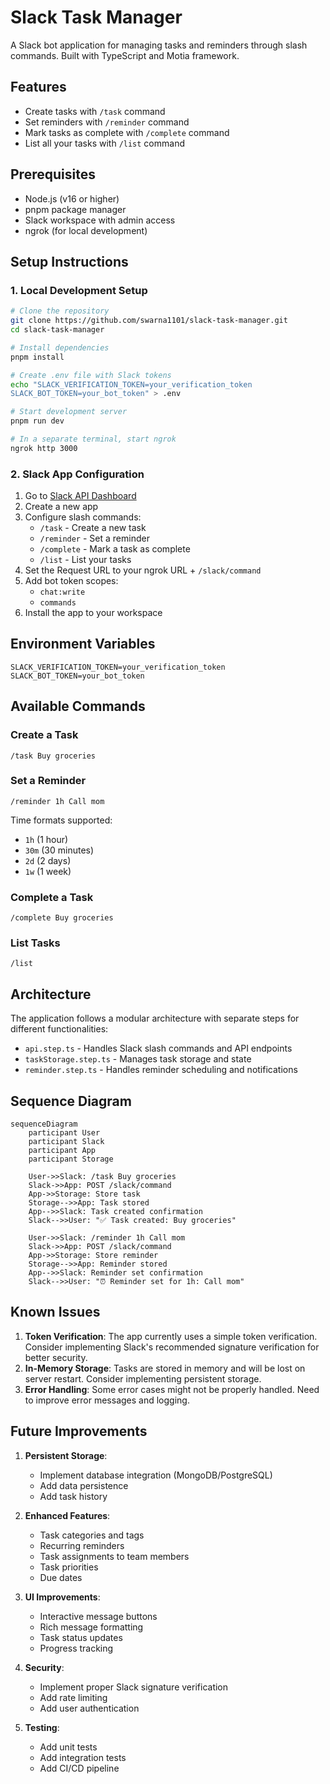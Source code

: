 # Slack Task Manager

A Slack bot application for managing tasks and reminders through slash commands. Built with TypeScript and Motia framework.

## Features

- Create tasks with `/task` command
- Set reminders with `/reminder` command
- Mark tasks as complete with `/complete` command
- List all your tasks with `/list` command

## Prerequisites

- Node.js (v16 or higher)
- pnpm package manager
- Slack workspace with admin access
- ngrok (for local development)

## Setup Instructions

### 1. Local Development Setup

```bash
# Clone the repository
git clone https://github.com/swarna1101/slack-task-manager.git
cd slack-task-manager

# Install dependencies
pnpm install

# Create .env file with Slack tokens
echo "SLACK_VERIFICATION_TOKEN=your_verification_token
SLACK_BOT_TOKEN=your_bot_token" > .env

# Start development server
pnpm run dev

# In a separate terminal, start ngrok
ngrok http 3000
```

### 2. Slack App Configuration

1. Go to [Slack API Dashboard](https://api.slack.com/apps)
2. Create a new app
3. Configure slash commands:
   - `/task` - Create a new task
   - `/reminder` - Set a reminder
   - `/complete` - Mark a task as complete
   - `/list` - List your tasks
4. Set the Request URL to your ngrok URL + `/slack/command`
5. Add bot token scopes:
   - `chat:write`
   - `commands`
6. Install the app to your workspace

## Environment Variables

```env
SLACK_VERIFICATION_TOKEN=your_verification_token
SLACK_BOT_TOKEN=your_bot_token
```

## Available Commands

### Create a Task
```
/task Buy groceries
```

### Set a Reminder
```
/reminder 1h Call mom
```
Time formats supported:
- `1h` (1 hour)
- `30m` (30 minutes)
- `2d` (2 days)
- `1w` (1 week)

### Complete a Task
```
/complete Buy groceries
```

### List Tasks
```
/list
```

## Architecture

The application follows a modular architecture with separate steps for different functionalities:

- `api.step.ts` - Handles Slack slash commands and API endpoints
- `taskStorage.step.ts` - Manages task storage and state
- `reminder.step.ts` - Handles reminder scheduling and notifications

## Sequence Diagram

```mermaid
sequenceDiagram
    participant User
    participant Slack
    participant App
    participant Storage

    User->>Slack: /task Buy groceries
    Slack->>App: POST /slack/command
    App->>Storage: Store task
    Storage-->>App: Task stored
    App-->>Slack: Task created confirmation
    Slack-->>User: "✅ Task created: Buy groceries"

    User->>Slack: /reminder 1h Call mom
    Slack->>App: POST /slack/command
    App->>Storage: Store reminder
    Storage-->>App: Reminder stored
    App-->>Slack: Reminder set confirmation
    Slack-->>User: "⏰ Reminder set for 1h: Call mom"
```

## Known Issues

1. **Token Verification**: The app currently uses a simple token verification. Consider implementing Slack's recommended signature verification for better security.
2. **In-Memory Storage**: Tasks are stored in memory and will be lost on server restart. Consider implementing persistent storage.
3. **Error Handling**: Some error cases might not be properly handled. Need to improve error messages and logging.

## Future Improvements

1. **Persistent Storage**:
   - Implement database integration (MongoDB/PostgreSQL)
   - Add data persistence
   - Add task history

2. **Enhanced Features**:
   - Task categories and tags
   - Recurring reminders
   - Task assignments to team members
   - Task priorities
   - Due dates

3. **UI Improvements**:
   - Interactive message buttons
   - Rich message formatting
   - Task status updates
   - Progress tracking

4. **Security**:
   - Implement proper Slack signature verification
   - Add rate limiting
   - Add user authentication

5. **Testing**:
   - Add unit tests
   - Add integration tests
   - Add CI/CD pipeline

